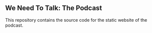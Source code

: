 ## We Need To Talk: The Podcast

This repository contains the source code for the static website of the podcast.
